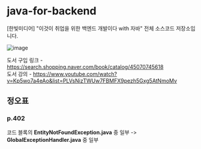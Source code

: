 # java-for-backend
[한빛미디어] "이것이 취업을 위한 백엔드 개발이다 with 자바" 전체 소스코드 저장소입니다.

![image](https://github.com/lleellee0/java-for-backend/assets/14347593/ac9003d2-ba11-482a-81ee-4dfec0680485)

도서 구입 링크 - https://search.shopping.naver.com/book/catalog/45070745618 <br>
도서 강의 - https://www.youtube.com/watch?v=Kp5wo7a4eAo&list=PLVsNizTWUw7FBMFX9pezh5Gxg5AtNmoMv

## 정오표

### p.402
코드 블록의 **EntityNotFoundException.java** 중 일부 -> **GlobalExceptionHandler.java** 중 일부
